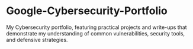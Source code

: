 # Google-Cybersecurity-Portfolio
My Cybersecurity portfolio, featuring practical projects and write-ups that demonstrate my understanding of common vulnerabilities, security tools, and defensive strategies.
